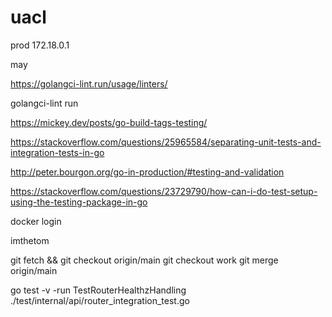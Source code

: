 # uacl

prod 172.18.0.1

may

https://golangci-lint.run/usage/linters/

golangci-lint run

https://mickey.dev/posts/go-build-tags-testing/

https://stackoverflow.com/questions/25965584/separating-unit-tests-and-integration-tests-in-go

http://peter.bourgon.org/go-in-production/#testing-and-validation

https://stackoverflow.com/questions/23729790/how-can-i-do-test-setup-using-the-testing-package-in-go


docker login

imthetom

git fetch && git checkout origin/main
git checkout work
git merge origin/main

go test -v -run TestRouterHealthzHandling ./test/internal/api/router_integration_test.go